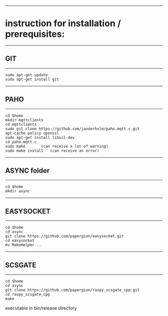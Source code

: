 ------------------------------------------------------------------
# instruction for installation / prerequisites:
------------------------------------------------------------------
## GIT
------------------------------------------------------------------
```
sudo apt-get update
sudo apt-get install git
```
------------------------------------------------------------------
## PAHO
------------------------------------------------------------------
```
cd $home
mkdir mqttclients
cd mqttclients
sudo git clone https://github.com/janderholm/paho.mqtt.c.git
apt-cache policy openssl
sudo apt-get install libssl-dev
cd paho.mqtt.c
sudo make		(can receive a lot of warning)
sudo make install	(can receive an error)
```
------------------------------------------------------------------
## ASYNC folder
------------------------------------------------------------------
```
cd $home
mkdir async
```
------------------------------------------------------------------
## EASYSOCKET
------------------------------------------------------------------
```
cd $home
cd async
git clone https://github.com/papergion/easysocket.git
cd easysocket
mv MakeHelper ..
```
------------------------------------------------------------------
## SCSGATE
------------------------------------------------------------------
```
cd $home
cd async
git clone https://github.com/papergion/raspy_scsgate_cpp.git
cd raspy_scsgate_cpp
make
```
   executable in bin/release directory
